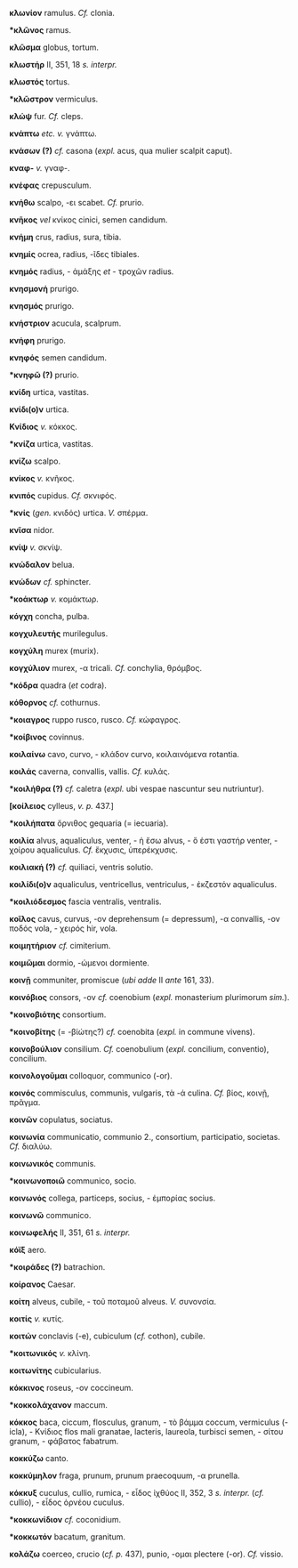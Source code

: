 **κλωνίον** ramulus. *Cf.* clonia.

**\*κλῶνος** ramus.

**κλῶσμα** globus, tortum.

**κλωστήρ** II, 351, 18 *s. interpr.*

**κλωστός** tortus.

**\*κλῶστρον** vermiculus.

**κλώψ** fur. *Cf.* cleps.

**κνάπτω** *etc. v.* γνάπτω.

**κνάσων (?)** *cf.* casona (*expl.* acus, qua mulier scalpit caput).

**κναφ-** *v.* γναφ-.

**κνέφας** crepusculum.

**κνήθω** scalpo, -ει scabet. *Cf.* prurio.

**κνῆκος** *vel* κνίκος cinici, semen candidum.

**κνήμη** crus, radius, sura, tibia.

**κνημίς** ocrea, radius, -ῖδες tibiales.

**κνημός** radius, - ἁμάξης *et* - τροχῶν radius.

**κνησμονή** prurigo.

**κνησμός** prurigo.

**κνήστριον** acucula, scalprum.

**κνήφη** prurigo.

**κνηφός** semen candidum.

**\*κνηφῶ (?)** prurio.

**κνίδη** urtica, vastitas.

**κνίδι(ο)ν** urtica.

**Κνίδιος** *v.* κόκκος.

**\*κνίζα** urtica, vastitas.

**κνίζω** scalpo.

**κνίκος** *v.* κνῆκος.

**κνιπός** cupidus. *Cf.* σκνιφός.

**\*κνίς** (*gen.* κνιδός) urtica. *V.* σπέρμα.

**κνῖσα** nidor.

**κνίψ** *v.* σκνίψ.

**κνώδαλον** belua.

**κνώδων** *cf.* sphincter.

**\*κοάκτωρ** *v.* κομάκτωρ.

**κόγχη** concha, pulba.

**κογχυλευτής** murilegulus.

**κογχύλη** murex (murix).

**κογχύλιον** murex, -α tricali. *Cf.* conchylia, θρόμβος.

**\*κόδρα** quadra (*et* codra).

**κόθορνος** *cf.* cothurnus.

**\*κοιαγρος** ruppo rusco, rusco. *Cf.* κώφαγρος.

**\*κοίβινος** covinnus.

**κοιλαίνω** cavo, curvo, - κλάδον curvo, κοιλαινόμενα rotantia.

**κοιλάς** caverna, convallis, vallis. *Cf.* κυλάς.

**\*κοιλήθρα (?)** *cf.* caletra (*expl.* ubi vespae nascuntur seu
nutriuntur).

**\[κοίλειος** cylleus, *v. p.* 437.\]

**\*κοιλήπατα** ὄρνιθος gequaria (= iecuaria).

**κοιλία** alvus, aqualiculus, venter, - ἡ ἔσω alvus, - ὅ ἐστι γαστήρ
venter, - χοίρου aqualiculus. *Cf.* ἔκχυσις, ὑπερέκχυσις.

**κοιλιακή (?)** *cf.* quiliaci, ventris solutio.

**κοιλίδι(ο)ν** aqualiculus, ventricellus, ventriculus, - ἐκζεστόν
aqualiculus.

**\*κοιλιόδεσμος** fascia ventralis, ventralis.

**κοῖλος** cavus, curvus, -ον deprehensum (= depressum), -α convallis,
-ον ποδός vola, - χειρός hir, vola.

**κοιμητήριον** *cf.* cimiterium.

**κοιμῶμαι** dormio, -ώμενοι dormiente.

**κοινῇ** communiter, promiscue (*ubi adde* II *ante* 161, 33).

**κοινόβιος** consors, -ον *cf.* coenobium (*expl.* monasterium
plurimorum *sim.*).

**\*κοινοβιότης** consortium.

**\*κοινοβίτης** (= -βίώτης?) *cf.* coenobita (*expl.* in commune
vivens).

**κοινοβούλιον** consilium. *Cf.* coenobulium (*expl.* concilium,
conventio), concilium.

**κοινολογοῦμαι** colloquor, communico (-or).

**κοινός** commisculus, communis, vulgaris, τὰ -ά culina. *Cf.* βίος,
κοινῇ, πρᾶγμα.

**κοινῶν** copulatus, sociatus.

**κοινωνία** communicatio, communio 2., consortium, participatio,
societas. *Cf.* διαλύω.

**κοινωνικός** communis.

**\*κοινωνοποιῶ** communico, socio.

**κοινωνός** collega, particeps, socius, - ἐμπορίας socius.

**κοινωνῶ** communico.

**κοινωφελής** II, 351, 61 *s. interpr.*

**κόϊξ** aero.

**\*κοιράδες (?)** batrachion.

**κοίρανος** Caesar.

**κοίτη** alveus, cubile, - τοῦ ποταμοῦ alveus. *V.* συνονσία.

**κοιτίς** *v.* κυτίς.

**κοιτών** conclavis (-e), cubiculum (*cf.* cothon), cubile.

**\*κοιτωνικός** *v.* κλίνη.

**κοιτωνίτης** cubicularius.

**κόκκινος** roseus, -ον coccineum.

**\*κοκκολάχανον** maccum.

**κόκκος** baca, ciccum, flosculus, granum, - τὸ βάμμα coccum,
vermiculus (-icla), *-* Κνίδιος flos mali granatae, lacteris, laureola,
turbisci semen, - σίτου granum, - φάβατος fabatrum.

**κοκκύζω** canto.

**κοκκύμηλον** fraga, prunum, prunum praecoquum, -α prunella.

**κόκκυξ** cuculus, cullio, rumica, - εἶδος ἰχθύος II, 352, 3 *s.
interpr.* (*cf.* cullio), - εἶδος ὀρνέου cuculus.

**\*κοκκωνίδιον** *cf.* coconidium.

**\*κοκκωτόν** bacatum, granitum.

**κολάζω** coerceo, crucio (*cf. p.* 437), punio, -ομαι plectere (-or).
*Cf.* vissio.
